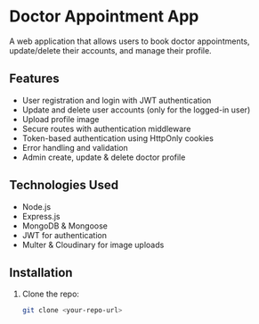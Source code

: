 # Doctor Appointment App

A web application that allows users to book doctor appointments, update/delete their accounts, and manage their profile. 

## Features
- User registration and login with JWT authentication
- Update and delete user accounts (only for the logged-in user)
- Upload profile image
- Secure routes with authentication middleware
- Token-based authentication using HttpOnly cookies
- Error handling and validation
- Admin create, update & delete doctor profile

## Technologies Used
- Node.js
- Express.js
- MongoDB & Mongoose
- JWT for authentication
- Multer & Cloudinary for image uploads

## Installation
1. Clone the repo:
   ```bash
   git clone <your-repo-url>
